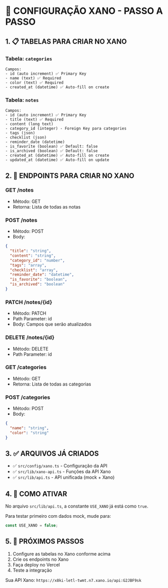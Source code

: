 # 🎯 CONFIGURAÇÃO XANO - PASSO A PASSO

## 1. 📋 TABELAS PARA CRIAR NO XANO

### Tabela: `categories`
```
Campos:
- id (auto increment) ✅ Primary Key
- name (text) ✅ Required
- color (text) ✅ Required
- created_at (datetime) ✅ Auto-fill on create
```

### Tabela: `notes`
```
Campos:
- id (auto increment) ✅ Primary Key
- title (text) ✅ Required
- content (long text)
- category_id (integer) - Foreign Key para categories
- tags (json)
- checklist (json)
- reminder_date (datetime)
- is_favorite (boolean) ✅ Default: false
- is_archived (boolean) ✅ Default: false
- created_at (datetime) ✅ Auto-fill on create
- updated_at (datetime) ✅ Auto-fill on update
```

## 2. 🔗 ENDPOINTS PARA CRIAR NO XANO

### GET /notes
- Método: GET
- Retorna: Lista de todas as notas

### POST /notes
- Método: POST
- Body: 
```json
{
  "title": "string",
  "content": "string",
  "category_id": "number",
  "tags": "array",
  "checklist": "array",
  "reminder_date": "datetime",
  "is_favorite": "boolean",
  "is_archived": "boolean"
}
```

### PATCH /notes/{id}
- Método: PATCH
- Path Parameter: id
- Body: Campos que serão atualizados

### DELETE /notes/{id}
- Método: DELETE
- Path Parameter: id

### GET /categories
- Método: GET
- Retorna: Lista de todas as categorias

### POST /categories
- Método: POST
- Body:
```json
{
  "name": "string",
  "color": "string"
}
```

## 3. ✅ ARQUIVOS JÁ CRIADOS

- ✅ `src/config/xano.ts` - Configuração da API
- ✅ `src/lib/xano-api.ts` - Funções da API Xano
- ✅ `src/lib/api.ts` - API unificada (mock + Xano)

## 4. 🚀 COMO ATIVAR

No arquivo `src/lib/api.ts`, a constante `USE_XANO` já está como `true`.

Para testar primeiro com dados mock, mude para:
```typescript
const USE_XANO = false;
```

## 5. 🔄 PRÓXIMOS PASSOS

1. Configure as tabelas no Xano conforme acima
2. Crie os endpoints no Xano
3. Faça deploy no Vercel
4. Teste a integração

Sua API Xano: `https://x8ki-letl-twmt.n7.xano.io/api:G2JBF9sk`